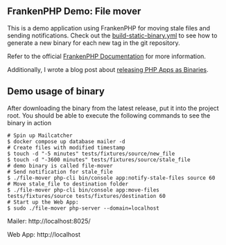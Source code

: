 ## FrankenPHP Demo: File mover

This is a demo application using FrankenPHP for moving stale files and sending notifications.
Check out the [build-static-binary.yml](.github/workflows/build-static-binary.yml) to see how to
generate a new binary for each new tag in the git repository.

Refer to the official [FrankenPHP Documentation](https://frankenphp.dev/docs/) for more information.

Additionally, I wrote a blog post about [releasing PHP Apps as Binaries](https://blog.bitexpert.de/blog/frankenphp-gitlab-ci).

## Demo usage of binary

After downloading the binary from the latest release, put it into the project root. 
You should be able to execute the following commands to see the binary in action

```shell
# Spin up Mailcatcher
$ docker compose up database mailer -d
# Create files with modified timestamp
$ touch -d "-5 minutes" tests/fixtures/source/new_file
$ touch -d "-3600 minutes" tests/fixtures/source/stale_file
# demo binary is called file-mover
# Send notification for stale_file
$ ./file-mover php-cli bin/console app:notify-stale-files source 60
# Move stale_file to destination folder
$ ./file-mover php-cli bin/console app:move-files tests/fixtures/source tests/fixtures/destination 60
# Start up the Web App:
$ sudo ./file-mover php-server --domain=localhost
```

Mailer:
http://localhost:8025/

Web App:
http://localhost
